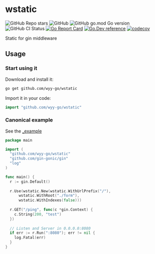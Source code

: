 # wstatic

![GitHub Repo stars](https://img.shields.io/github/stars/wyy-go/wstatic?style=social)
![GitHub](https://img.shields.io/github/license/wyy-go/wstatic)
![GitHub go.mod Go version](https://img.shields.io/github/go-mod/go-version/wyy-go/wstatic)
![GitHub CI Status](https://img.shields.io/github/workflow/status/wyy-go/wstatic/ci?label=CI)
[![Go Report Card](https://goreportcard.com/badge/github.com/wyy-go/wstatic)](https://goreportcard.com/report/github.com/wyy-go/wstatic)
[![Go.Dev reference](https://img.shields.io/badge/go.dev-reference-blue?logo=go&logoColor=white)](https://pkg.go.dev/github.com/wyy-go/wstatic?tab=doc)
[![codecov](https://codecov.io/gh/wyy-go/wstatic/branch/main/graph/badge.svg)](https://codecov.io/gh/wyy-go/wstatic)



Static for gin middleware

## Usage

### Start using it

Download and install it:

```sh
go get github.com/wyy-go/wstatic
```

Import it in your code:

```go
import "github.com/wyy-go/wstatic"
```

### Canonical example

See the [_example](_example)

```go
package main

import (
  "github.com/wyy-go/wstatic"
  "github.com/gin-gonic/gin"
  "log"
)

func main() {
  r := gin.Default()
  
  r.Use(wstatic.New(wstatic.WithUrlPrefix("/"),
	  wstatic.WithRoot("./form"),
	  wstatic.WithIndexes(false)))
  
  r.GET("/ping", func(c *gin.Context) {
    c.String(200, "test")
  })
  
  // Listen and Server in 0.0.0.0:8080
  if err := r.Run(":8080"); err != nil {
    log.Fatal(err)
  }
}
```
